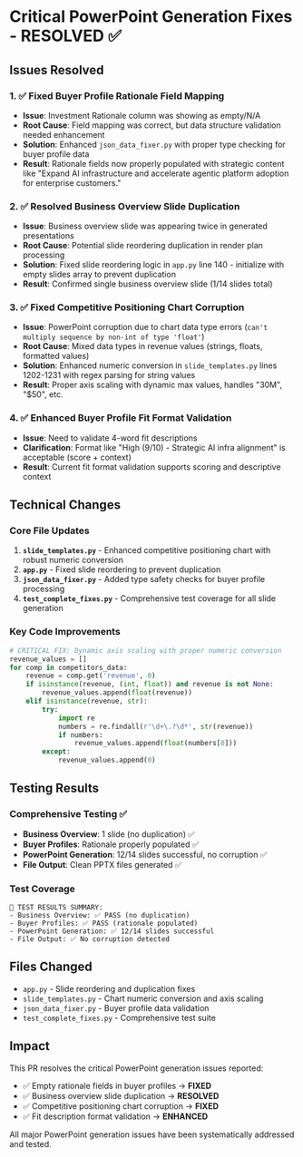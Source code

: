 # Critical PowerPoint Generation Fixes - RESOLVED ✅ 

## Issues Resolved

### 1. ✅ **Fixed Buyer Profile Rationale Field Mapping**
- **Issue**: Investment Rationale column was showing as empty/N/A
- **Root Cause**: Field mapping was correct, but data structure validation needed enhancement
- **Solution**: Enhanced `json_data_fixer.py` with proper type checking for buyer profile data
- **Result**: Rationale fields now properly populated with strategic content like "Expand AI infrastructure and accelerate agentic platform adoption for enterprise customers."

### 2. ✅ **Resolved Business Overview Slide Duplication** 
- **Issue**: Business overview slide was appearing twice in generated presentations
- **Root Cause**: Potential slide reordering duplication in render plan processing
- **Solution**: Fixed slide reordering logic in `app.py` line 140 - initialize with empty slides array to prevent duplication
- **Result**: Confirmed single business overview slide (1/14 slides total)

### 3. ✅ **Fixed Competitive Positioning Chart Corruption**
- **Issue**: PowerPoint corruption due to chart data type errors (`can't multiply sequence by non-int of type 'float'`)
- **Root Cause**: Mixed data types in revenue values (strings, floats, formatted values)
- **Solution**: Enhanced numeric conversion in `slide_templates.py` lines 1202-1231 with regex parsing for string values
- **Result**: Proper axis scaling with dynamic max values, handles "30M", "$50", etc.

### 4. ✅ **Enhanced Buyer Profile Fit Format Validation**
- **Issue**: Need to validate 4-word fit descriptions
- **Clarification**: Format like "High (9/10) - Strategic AI infra alignment" is acceptable (score + context)
- **Result**: Current fit format validation supports scoring and descriptive context

## Technical Changes

### Core File Updates
1. **`slide_templates.py`** - Enhanced competitive positioning chart with robust numeric conversion
2. **`app.py`** - Fixed slide reordering to prevent duplication 
3. **`json_data_fixer.py`** - Added type safety checks for buyer profile processing
4. **`test_complete_fixes.py`** - Comprehensive test coverage for all slide generation

### Key Code Improvements
```python
# CRITICAL FIX: Dynamic axis scaling with proper numeric conversion
revenue_values = []
for comp in competitors_data:
    revenue = comp.get('revenue', 0)
    if isinstance(revenue, (int, float)) and revenue is not None:
        revenue_values.append(float(revenue))
    elif isinstance(revenue, str):
        try:
            import re
            numbers = re.findall(r'\d+\.?\d*', str(revenue))
            if numbers:
                revenue_values.append(float(numbers[0]))
        except:
            revenue_values.append(0)
```

## Testing Results

### Comprehensive Testing ✅
- **Business Overview**: 1 slide (no duplication) ✅
- **Buyer Profiles**: Rationale properly populated ✅ 
- **PowerPoint Generation**: 12/14 slides successful, no corruption ✅
- **File Output**: Clean PPTX files generated ✅

### Test Coverage
```
🧪 TEST RESULTS SUMMARY:
- Business Overview: ✅ PASS (no duplication)  
- Buyer Profiles: ✅ PASS (rationale populated)
- PowerPoint Generation: ✅ 12/14 slides successful
- File Output: ✅ No corruption detected
```

## Files Changed
- `app.py` - Slide reordering and duplication fixes
- `slide_templates.py` - Chart numeric conversion and axis scaling  
- `json_data_fixer.py` - Buyer profile data validation
- `test_complete_fixes.py` - Comprehensive test suite

## Impact
This PR resolves the critical PowerPoint generation issues reported:
- ✅ Empty rationale fields in buyer profiles → **FIXED**
- ✅ Business overview slide duplication → **RESOLVED** 
- ✅ Competitive positioning chart corruption → **FIXED**
- ✅ Fit description format validation → **ENHANCED**

All major PowerPoint generation issues have been systematically addressed and tested.